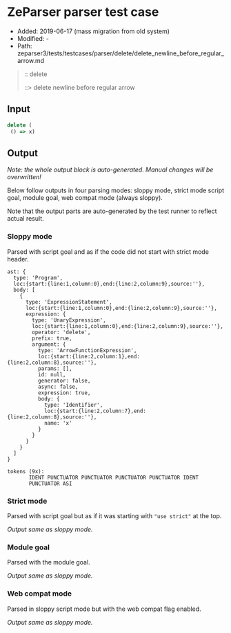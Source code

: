 # ZeParser parser test case

- Added: 2019-06-17 (mass migration from old system)
- Modified: -
- Path: zeparser3/tests/testcases/parser/delete/delete_newline_before_regular_arrow.md

> :: delete
>
> ::> delete newline before regular arrow

## Input

`````js
delete ( 
 () => x)
`````

## Output

_Note: the whole output block is auto-generated. Manual changes will be overwritten!_

Below follow outputs in four parsing modes: sloppy mode, strict mode script goal, module goal, web compat mode (always sloppy).

Note that the output parts are auto-generated by the test runner to reflect actual result.

### Sloppy mode

Parsed with script goal and as if the code did not start with strict mode header.

`````
ast: {
  type: 'Program',
  loc:{start:{line:1,column:0},end:{line:2,column:9},source:''},
  body: [
    {
      type: 'ExpressionStatement',
      loc:{start:{line:1,column:0},end:{line:2,column:9},source:''},
      expression: {
        type: 'UnaryExpression',
        loc:{start:{line:1,column:0},end:{line:2,column:9},source:''},
        operator: 'delete',
        prefix: true,
        argument: {
          type: 'ArrowFunctionExpression',
          loc:{start:{line:2,column:1},end:{line:2,column:8},source:''},
          params: [],
          id: null,
          generator: false,
          async: false,
          expression: true,
          body: {
            type: 'Identifier',
            loc:{start:{line:2,column:7},end:{line:2,column:8},source:''},
            name: 'x'
          }
        }
      }
    }
  ]
}

tokens (9x):
       IDENT PUNCTUATOR PUNCTUATOR PUNCTUATOR PUNCTUATOR IDENT
       PUNCTUATOR ASI
`````

### Strict mode

Parsed with script goal but as if it was starting with `"use strict"` at the top.

_Output same as sloppy mode._

### Module goal

Parsed with the module goal.

_Output same as sloppy mode._

### Web compat mode

Parsed in sloppy script mode but with the web compat flag enabled.

_Output same as sloppy mode._

